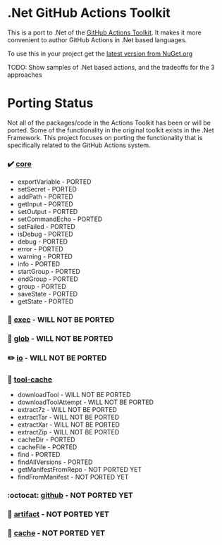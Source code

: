 # .Net GitHub Actions Toolkit

This is a port to .Net of the [GitHub Actions Toolkit](https://github.com/actions/toolkit).  It makes it more convenient to author GitHub Actions in .Net based languages.

To use this in your project get the [latest version from NuGet.org](https://www.nuget.org/packages/DotnetActionsToolkit/)

TODO: Show samples of .Net based actions, and the tradeoffs for the 3 approaches

# Porting Status

Not all of the packages/code in the Actions Toolkit has been or will be ported. Some of the functionality in the original toolkit exists in the .Net Framework. This project focuses on porting the functionality that is specifically related to the GitHub Actions system.

### :heavy_check_mark: [core](https://github.com/actions/toolkit/tree/main/packages/core)
- exportVariable - PORTED
- setSecret - PORTED
- addPath - PORTED
- getInput - PORTED
- setOutput - PORTED
- setCommandEcho - PORTED
- setFailed - PORTED
- isDebug - PORTED
- debug - PORTED
- error - PORTED
- warning - PORTED
- info - PORTED
- startGroup - PORTED
- endGroup - PORTED
- group - PORTED
- saveState - PORTED
- getState - PORTED

### :runner: [exec](https://github.com/actions/toolkit/blob/main/packages/exec) - WILL NOT BE PORTED

### :ice_cream: [glob](https://github.com/actions/toolkit/blob/main/packages/glob) - WILL NOT BE PORTED

### :pencil2: [io](https://github.com/actions/toolkit/blob/main/packages/io) - WILL NOT BE PORTED

### :hammer: [tool-cache](https://github.com/actions/toolkit/tree/main/packages/tool-cache)
- downloadTool - WILL NOT BE PORTED
- downloadToolAttempt - WILL NOT BE PORTED
- extract7z - WILL NOT BE PORTED
- extractTar - WILL NOT BE PORTED
- extractXar - WILL NOT BE PORTED
- extractZip - WILL NOT BE PORTED
- cacheDir - PORTED
- cacheFile - PORTED
- find - PORTED
- findAllVersions - PORTED
- getManifestFromRepo - NOT PORTED YET
- findFromManifest - NOT PORTED YET

### :octocat: [github](https://github.com/actions/toolkit/blob/main/packages/github) - NOT PORTED YET

### :floppy_disk: [artifact](https://github.com/actions/toolkit/blob/main/packages/artifact) - NOT PORTED YET

### :dart: [cache](https://github.com/actions/toolkit/blob/main/packages/cache) - NOT PORTED YET
